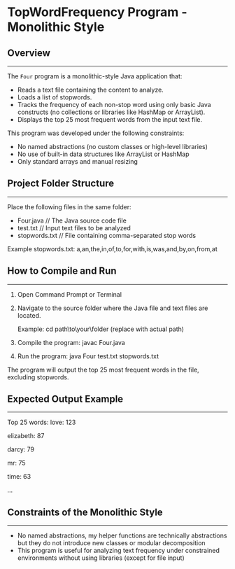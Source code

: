 # TopWordFrequency Program - Monolithic Style

## Overview
--------
The `Four` program is a monolithic-style Java application that:

- Reads a text file containing the content to analyze.
- Loads a list of stopwords.
- Tracks the frequency of each non-stop word using only basic Java constructs (no collections or libraries like HashMap or ArrayList).
- Displays the top 25 most frequent words from the input text file.

This program was developed under the following constraints:
- No named abstractions (no custom classes or high-level libraries)
- No use of built-in data structures like ArrayList or HashMap
- Only standard arrays and manual resizing

## Project Folder Structure
------------------------
Place the following files in the same folder:

- Four.java           // The Java source code file
- test.txt            // Input text files to be analyzed
- stopwords.txt       // File containing comma-separated stop words

Example stopwords.txt:
a,an,the,in,of,to,for,with,is,was,and,by,on,from,at

## How to Compile and Run
-----------------------

1. Open Command Prompt or Terminal

2. Navigate to the source folder where the Java file and text files are located.

   Example:
   cd path\to\your\folder
   (replace with actual path)

3. Compile the program:
   javac Four.java

4. Run the program:
   java Four test.txt stopwords.txt

The program will output the top 25 most frequent words in the file, excluding stopwords.

## Expected Output Example
------------------------
Top 25 words:
love: 123

elizabeth: 87

darcy: 79

mr: 75

time: 63

...

## Constraints of the Monolithic Style
-----
- No named abstractions, my helper functions are technically abstractions but they do not introduce new classes or modular decomposition
- This program is useful for analyzing text frequency under constrained environments without using libraries (except for file input)
